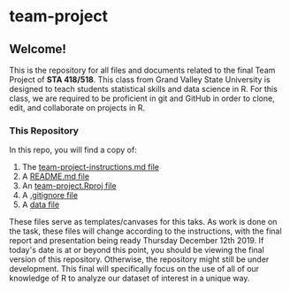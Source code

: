 # team-project

## Welcome!

This is the repository for all files and documents related to the final Team Project of **STA 418/518**. This class from Grand Valley State University is designed to teach students statistical skills and data science in R. For this class, we are required to be proficient in git and GitHub in order to clone, edit, and collaborate on projects in R.

### This Repository

In this repo, you will find a copy of:

1. The [team-project-instructions.md file](https://github.com/sta518/team-project-s01-blue/blob/master/team-project-instructions.md)
2. A [README.md file](https://github.com/sta518/team-project-s01-blue/blob/master/README.md) 
3. An [team-project.Rproj file](https://github.com/sta518/team-project-s01-blue/blob/master/team-project.Rproj)
4. A [.gitignore file](https://github.com/sta518/team-project-s01-blue/blob/master/.gitignore)
5. A [data file](https://github.com/sta518/team-project-s01-blue/tree/master/data)

These files serve as templates/canvases for this taks. As work is done on the task, these files will change according to the instructions, with the final report and presentation being ready Thursday December 12th 2019. If today's date is at or beyond this point, you should be viewing the final version of this repository. Otherwise, the repository might still be under development. This final will specifically focus on the use of all of our knowledge of R to analyze our dataset of interest in a unique way.
